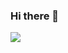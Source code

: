 ### Hi there 👋

<img src="https://capsule-render.vercel.app/api?type=venom&color=gradient&height=300&section=header&text=Hi%20there%20👋%20moonjung&fontSize=90&fontColor=2f4f4f" />
<!--
**moonjungkimm/moonjungkimm** is a ✨ _special_ ✨ repository because its `README.md` (this file) appears on your GitHub profile.

Here are some ideas to get you started:

- 🔭 I’m currently working on ...
- 🌱 I’m currently learning ...
- 👯 I’m looking to collaborate on ...
- 🤔 I’m looking for help with ...
- 💬 Ask me about ...
- 📫 How to reach me: ...
- 😄 Pronouns: ...
- ⚡ Fun fact: ...
-->
